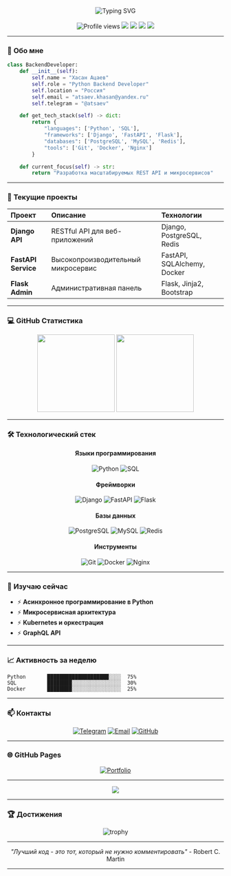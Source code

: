 <div align="center">
  <img src="https://readme-typing-svg.herokuapp.com?font=Fira+Code&size=35&duration=4000&pause=1000&color=3776AB&center=true&vCenter=true&width=600&lines=Привет+👋;Я+Python+Backend+Developer;Добро+пожаловать!" alt="Typing SVG" />
</div>

<br/>

<div align="center">
  <img src="https://komarev.com/ghpvc/?username=atsaev&label=Просмотры+профиля&color=0e75b6&style=flat" alt="Profile views" />
  <img src="https://img.shields.io/badge/Python-3776AB?style=for-the-badge&logo=python&logoColor=white" />
  <img src="https://img.shields.io/badge/Django-092E20?style=for-the-badge&logo=django&logoColor=white" />
  <img src="https://img.shields.io/badge/FastAPI-009688?style=for-the-badge&logo=fastapi&logoColor=white" />
  <img src="https://img.shields.io/badge/PostgreSQL-336791?style=for-the-badge&logo=postgresql&logoColor=white" />
</div>

---

### 🐍 **Обо мне**

```python
class BackendDeveloper:
    def __init__(self):
        self.name = "Хасан Ацаев"
        self.role = "Python Backend Developer"
        self.location = "Россия"
        self.email = "atsaev.khasan@yandex.ru"
        self.telegram = "@atsaev"

    def get_tech_stack(self) -> dict:
        return {
            "languages": ['Python', 'SQL'],
            "frameworks": ['Django', 'FastAPI', 'Flask'],
            "databases": ['PostgreSQL', 'MySQL', 'Redis'],
            "tools": ['Git', 'Docker', 'Nginx']
        }

    def current_focus(self) -> str:
        return "Разработка масштабируемых REST API и микросервисов"
```

---

### 🚀 **Текущие проекты**

<div align="center">

| **Проект** | **Описание** | **Технологии** |
|:-----------|:-------------|:---------------|
| **Django API** | RESTful API для веб-приложений | Django, PostgreSQL, Redis |
| **FastAPI Service** | Высокопроизводительный микросервис | FastAPI, SQLAlchemy, Docker |
| **Flask Admin** | Административная панель | Flask, Jinja2, Bootstrap |

</div>

---

### 💻 **GitHub Статистика**

<div align="center">
  <img height="180em" src="https://github-readme-stats.vercel.app/api?username=atsaev&show_icons=true&theme=radical&hide_border=true&count_private=true&include_all_commits=true" />
  <img height="180em" src="https://github-readme-stats.vercel.app/api/top-langs/?username=atsaev&layout=compact&theme=radical&hide_border=true&langs_count=8" />
</div>

---

### 🛠️ **Технологический стек**

<div align="center">

#### **Языки программирования**
![Python](https://img.shields.io/badge/-Python-3776AB?style=flat&logo=python&logoColor=white)
![SQL](https://img.shields.io/badge/-SQL-3776AB?style=flat&logo=python&logoColor=white)


#### **Фреймворки**
![Django](https://img.shields.io/badge/-Django-092E20?style=flat&logo=django&logoColor=white)
![FastAPI](https://img.shields.io/badge/-FastAPI-092E20?style=flat&logo=django&logoColor=white)
![Flask](https://img.shields.io/badge/-Flask-092E20?style=flat&logo=django&logoColor=white)


#### **Базы данных**
![PostgreSQL](https://img.shields.io/badge/-PostgreSQL-336791?style=flat&logo=postgresql&logoColor=white)
![MySQL](https://img.shields.io/badge/-MySQL-336791?style=flat&logo=postgresql&logoColor=white)
![Redis](https://img.shields.io/badge/-Redis-336791?style=flat&logo=postgresql&logoColor=white)


#### **Инструменты**
![Git](https://img.shields.io/badge/-Git-F05032?style=flat&logo=git&logoColor=white)
![Docker](https://img.shields.io/badge/-Docker-F05032?style=flat&logo=git&logoColor=white)
![Nginx](https://img.shields.io/badge/-Nginx-F05032?style=flat&logo=git&logoColor=white)


</div>

---

### 🎯 **Изучаю сейчас**

- ⚡ **Асинхронное программирование в Python**
- ⚡ **Микросервисная архитектура**
- ⚡ **Kubernetes и оркестрация**
- ⚡ **GraphQL API**


---

### 📈 **Активность за неделю**

<!--START_SECTION:waka-->
```text
Python       ████████████████████░░░░  75%
SQL          ████████░░░░░░░░░░░░░░░░  30%
Docker       ████████░░░░░░░░░░░░░░░░  25%
```
<!--END_SECTION:waka-->

---

### 📫 **Контакты**

<div align="center">

[![Telegram](https://img.shields.io/badge/Telegram-2CA5E0?style=for-the-badge&logo=telegram&logoColor=white)](https://t.me/atsaev)
[![Email](https://img.shields.io/badge/Email-D14836?style=for-the-badge&logo=gmail&logoColor=white)](mailto:atsaev.khasan@yandex.ru)
[![GitHub](https://img.shields.io/badge/GitHub-100000?style=for-the-badge&logo=github&logoColor=white)](https://github.com/atsaev)

</div>

---

### 🌐 **GitHub Pages**

<div align="center">
  <a href="https://atsaev.github.io">
    <img src="https://img.shields.io/badge/Портфолио-00A98F?style=for-the-badge&logo=githubpages&logoColor=white" alt="Portfolio"/>
  </a>
</div>

---

<div align="center">
  <img src="https://capsule-render.vercel.app/api?type=waving&color=gradient&height=60&section=footer" />
</div>

---

### 🏆 **Достижения**

<div align="center">
  <img src="https://github-profile-trophy.vercel.app/?username=atsaev&theme=radical&no-frame=true&column=7&margin-w=15&margin-h=15" alt="trophy" />
</div>

---

<div align="center">
  <p><i>"Лучший код - это тот, который не нужно комментировать"</i> - Robert C. Martin</p>
</div>

---

<!-- Генерировано: 14.08.2025 01:55:28 -->
